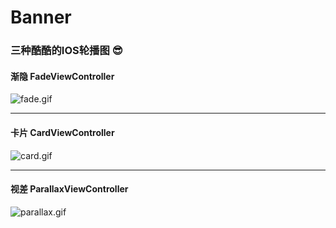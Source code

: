 # Banner

### 三种酷酷的IOS轮播图 😎

#### 渐隐 FadeViewController



![fade.gif](http://upload-images.jianshu.io/upload_images/3893609-e4f794250997f574.gif?imageMogr2/auto-orient/strip%7CimageView2/2/w/1240)

***
#### 卡片 CardViewController

![card.gif](http://upload-images.jianshu.io/upload_images/3893609-e63d485db10e89e7.gif?imageMogr2/auto-orient/strip%7CimageView2/2/w/1240)

***
#### 视差 ParallaxViewController

![parallax.gif](http://upload-images.jianshu.io/upload_images/3893609-94898838735070b3.gif?imageMogr2/auto-orient/strip%7CimageView2/2/w/1240)
